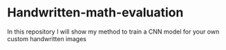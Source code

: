 # Handwritten-math-evaluation
In this repository I will show my method to train a CNN model for your own custom handwritten images

